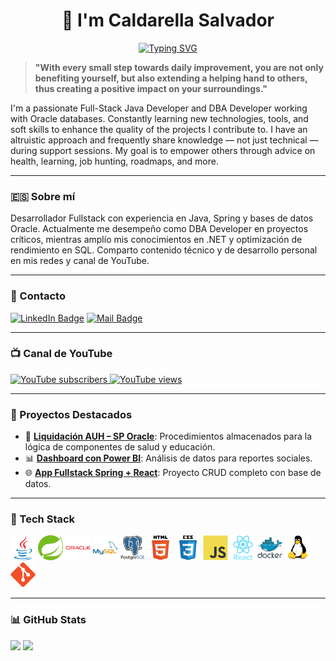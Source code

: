 <h1 align="center">🌱 I'm Caldarella Salvador</h1>

<p align="center">
  <a href="https://git.io/typing-svg">
    <img src="https://readme-typing-svg.demolab.com?font=Fira+Code&weight=600&pause=1000&color=F70000&center=true&width=435&lines=Full-stack+Developer;Backend+Java+Developer;DBA+Oracle+Developer" alt="Typing SVG" />
  </a> 
</p>

> **"With every small step towards daily improvement, you are not only benefiting yourself, but also extending a helping hand to others, thus creating a positive impact on your surroundings."**

I'm a passionate Full-Stack Java Developer and DBA Developer working with Oracle databases. Constantly learning new technologies, tools, and soft skills to enhance the quality of the projects I contribute to. I have an altruistic approach and frequently share knowledge — not just technical — during support sessions. My goal is to empower others through advice on health, learning, job hunting, roadmaps, and more.

---

### 🇪🇸 Sobre mí

Desarrollador Fullstack con experiencia en Java, Spring y bases de datos Oracle. Actualmente me desempeño como DBA Developer en proyectos críticos, mientras amplío mis conocimientos en .NET y optimización de rendimiento en SQL. Comparto contenido técnico y de desarrollo personal en mis redes y canal de YouTube.

---

### 🔗 Contacto

[![LinkedIn Badge](https://img.shields.io/badge/-Salvador_Caldarella-0e76a8?style=flat&labelColor=0e76a8&logo=linkedin&logoColor=white)](https://www.linkedin.com/in/salvadorcaldarella82/) 
[![Mail Badge](https://img.shields.io/badge/-salvatury82@gmail.com-c0392b?style=flat&labelColor=c0392b&logo=gmail&logoColor=white)](mailto:salvatury82@gmail.com)

---

### 📺 Canal de YouTube

<p align="left">
  <a href="https://www.youtube.com/@salvatury?sub_confirmation=1">
    <img alt="YouTube subscribers" title="Subscribe to my channel" src="https://custom-icon-badges.demolab.com/youtube/channel/subscribers/UC2-FOzcqTNHl91HdH-GHzgw?color=%23E05D44&label=SUBSCRIBE&logo=video&logoColor=white&style=for-the-badge&labelColor=CE4630"/>
  </a> 
  <a href="https://www.youtube.com/@salvatury">
    <img alt="YouTube views" title="YouTube views" src="https://custom-icon-badges.demolab.com/youtube/channel/views/UC2-FOzcqTNHl91HdH-GHzgw?color=%23E1AD0E&logo=eye&logoColor=white&style=for-the-badge&labelColor=C79600"/>
  </a>
</p>

---

### 🚀 Proyectos Destacados

- 🔧 [**Liquidación AUH – SP Oracle**](https://github.com/Salvatury/proyecto-liquidacion-auh): Procedimientos almacenados para la lógica de componentes de salud y educación.
- 📊 [**Dashboard con Power BI**](https://github.com/Salvatury/proyecto-bi): Análisis de datos para reportes sociales.
- 🌐 [**App Fullstack Spring + React**](https://github.com/Salvatury/fullstack-spring-react): Proyecto CRUD completo con base de datos.

---

### 🧰 Tech Stack

<p align="left">
  <img src="https://raw.githubusercontent.com/devicons/devicon/master/icons/java/java-original.svg" alt="Java" width="40" height="40"/>
  <img src="https://raw.githubusercontent.com/devicons/devicon/master/icons/spring/spring-original.svg" alt="Spring" width="40" height="40"/>
  <img src="https://raw.githubusercontent.com/devicons/devicon/master/icons/oracle/oracle-original.svg" alt="Oracle" width="40" height="40"/>
  <img src="https://raw.githubusercontent.com/devicons/devicon/master/icons/mysql/mysql-original-wordmark.svg" alt="MySQL" width="40" height="40"/>
  <img src="https://raw.githubusercontent.com/devicons/devicon/master/icons/postgresql/postgresql-original-wordmark.svg" alt="PostgreSQL" width="40" height="40"/>
  <img src="https://raw.githubusercontent.com/devicons/devicon/master/icons/html5/html5-original-wordmark.svg" alt="HTML5" width="40" height="40"/>
  <img src="https://raw.githubusercontent.com/devicons/devicon/master/icons/css3/css3-original-wordmark.svg" alt="CSS3" width="40" height="40"/>
  <img src="https://raw.githubusercontent.com/devicons/devicon/master/icons/javascript/javascript-original.svg" alt="JavaScript" width="40" height="40"/>
  <img src="https://raw.githubusercontent.com/devicons/devicon/master/icons/react/react-original-wordmark.svg" alt="React" width="40" height="40"/>
  <img src="https://raw.githubusercontent.com/devicons/devicon/master/icons/docker/docker-original-wordmark.svg" alt="Docker" width="40" height="40"/>
  <img src="https://raw.githubusercontent.com/devicons/devicon/master/icons/linux/linux-original.svg" alt="Linux" width="40" height="40"/>
  <img src="https://raw.githubusercontent.com/devicons/devicon/master/icons/git/git-original.svg" alt="Git" width="40" height="40"/>
</p>

---

### 📊 GitHub Stats

<p align="left">
  <img src="https://github-readme-stats.vercel.app/api?username=Salvatury&show_icons=true&theme=github_dark&count_private=true&hide_title=true" height="160"/>
  <img src="https://github-readme-streak-stats.herokuapp.com?user=Salvatury&theme=github-dark&hide_border=false" height="160"/>
</p>
